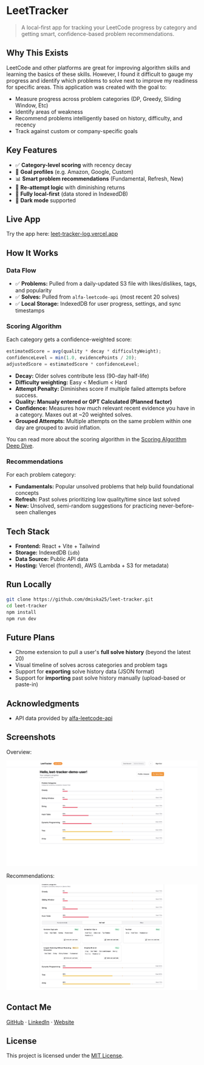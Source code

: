 # LeetTracker

> A local-first app for tracking your LeetCode progress by category and getting smart, confidence-based problem recommendations.

## Why This Exists

LeetCode and other platforms are great for improving algorithm skills and learning the basics of these skills. However, I found it difficult to gauge my progress and identify which problems to solve next to improve my readiness for specific areas. This application was created with the goal to:

- Measure progress across problem categories (DP, Greedy, Sliding Window, Etc)
- Identify areas of weakness
- Recommend problems intelligently based on history, difficulty, and recency
- Track against custom or company-specific goals

## Key Features

- ✅ **Category-level scoring** with recency decay
- 🎯 **Goal profiles** (e.g. Amazon, Google, Custom)
- 📊 **Smart problem recommendations** (Fundamental, Refresh, New)
- 🔁 **Re-attempt logic** with diminishing returns
- 🔐 **Fully local-first** (data stored in IndexedDB)
- 🌙 **Dark mode** supported

## Live App

Try the app here: [leet-tracker-log.vercel.app](https://leet-tracker-log.vercel.app/)

## How It Works

### Data Flow

- ✅ **Problems:** Pulled from a daily-updated S3 file with likes/dislikes, tags, and popularity
- ✅ **Solves:** Pulled from `alfa-leetcode-api` (most recent 20 solves)
- ✅ **Local Storage:** IndexedDB for user progress, settings, and sync timestamps

### Scoring Algorithm

Each category gets a confidence-weighted score:

```ts
estimatedScore = avg(quality * decay * difficultyWeight);
confidenceLevel = min(1.0, evidencePoints / 20);
adjustedScore = estimatedScore * confidenceLevel;
```

- **Decay:** Older solves contribute less (90-day half-life)
- **Difficulty weighting:** Easy < Medium < Hard
- **Attempt Penalty:** Diminishes score if multiple failed attempts before success.
- **Quality: Manualy entered or GPT Calculated (Planned factor)**
- **Confidence:** Measures how much relevant recent evidence you have in a category. Maxes out at ~20 weighted solves.
- **Grouped Attempts:** Multiple attempts on the same problem within one day are grouped to avoid inflation.

You can read more about the scoring algorithm in the [Scoring Algorithm Deep Dive](docs/leet-tracker-scoring-doc.md).

### Recommendations

For each problem category:

- **Fundamentals:** Popular unsolved problems that help build foundational concepts
- **Refresh:** Past solves prioritizing low quality/time since last solved
- **New:** Unsolved, semi-random suggestions for practicing never-before-seen challenges

## Tech Stack

- **Frontend:** React + Vite + Tailwind
- **Storage:** IndexedDB (`idb`)
- **Data Source:** Public API data
- **Hosting:** Vercel (frontend), AWS (Lambda + S3 for metadata)

## Run Locally

```bash
git clone https://github.com/dmiska25/leet-tracker.git
cd leet-tracker
npm install
npm run dev
```

## Future Plans

- Chrome extension to pull a user's **full solve history** (beyond the latest 20)
- Visual timeline of solves across categories and problem tags
- Support for **exporting** solve history data (JSON format)
- Support for **importing** past solve history manually (upload-based or paste-in)

## Acknowledgments

- API data provided by [alfa-leetcode-api](https://github.com/alfaarghya/alfa-leetcode-api)

## Screenshots

Overview:

![Dashboard](./public/screenshots/overview.png)

Recommendations:

![Dashboard](./public/screenshots/refresh.png)

## Contact Me

[GitHub](https://github.com/dmiska25) · [LinkedIn](https://www.linkedin.com/in/djmiska25/) · [Website](https://djmiska25.vercel.app/)

## License

This project is licensed under the [MIT License](LICENSE).

